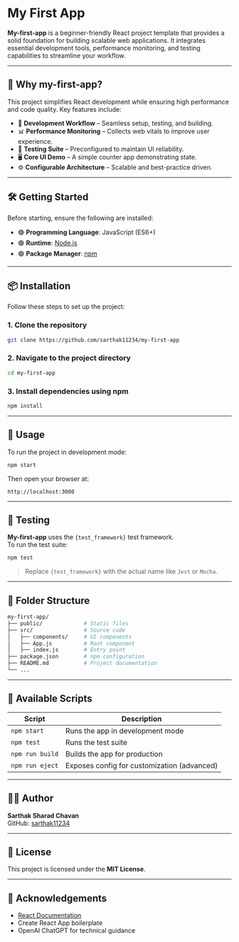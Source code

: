 # My First App

**My-first-app** is a beginner-friendly React project template that provides a solid foundation for building scalable web applications. It integrates essential development tools, performance monitoring, and testing capabilities to streamline your workflow.

---

## 🚀 Why my-first-app?

This project simplifies React development while ensuring high performance and code quality. Key features include:

- 🎯 **Development Workflow** – Seamless setup, testing, and building.
- 📊 **Performance Monitoring** – Collects web vitals to improve user experience.
- 🧪 **Testing Suite** – Preconfigured to maintain UI reliability.
- 🖥 **Core UI Demo** – A simple counter app demonstrating state.
- ⚙ **Configurable Architecture** – Scalable and best-practice driven.

---

## 🛠 Getting Started

Before starting, ensure the following are installed:

- 🟢 **Programming Language**: JavaScript (ES6+)
- 🟢 **Runtime**: [Node.js](https://nodejs.org/)
- 🟢 **Package Manager**: [npm](https://www.npmjs.com/)

---

## 📦 Installation

Follow these steps to set up the project:

### 1. Clone the repository

```bash
git clone https://github.com/sarthak11234/my-first-app
```

### 2. Navigate to the project directory

```bash
cd my-first-app
```

### 3. Install dependencies using npm

```bash
npm install
```

---

## 🚀 Usage

To run the project in development mode:

```bash
npm start
```

Then open your browser at:

```
http://localhost:3000
```

---

## 🧪 Testing

**My-first-app** uses the `{test_framework}` test framework.  
To run the test suite:

```bash
npm test
```

> Replace `{test_framework}` with the actual name like `Jest` or `Mocha`.

---

## 📁 Folder Structure

```bash
my-first-app/
├── public/             # Static files
├── src/                # Source code
│   ├── components/     # UI components
│   ├── App.js          # Root component
│   ├── index.js        # Entry point
├── package.json        # npm configuration
├── README.md           # Project documentation
└── ...
```

---

## 📜 Available Scripts

| Script            | Description                                 |
|-------------------|---------------------------------------------|
| `npm start`       | Runs the app in development mode            |
| `npm test`        | Runs the test suite                         |
| `npm run build`   | Builds the app for production               |
| `npm run eject`   | Exposes config for customization (advanced) |

---

## 👨‍💻 Author

**Sarthak Sharad Chavan**  
GitHub: [sarthak11234](https://github.com/sarthak11234)

---

## 📃 License

This project is licensed under the **MIT License**.

---

## 🙏 Acknowledgements

- [React Documentation](https://react.dev)
- Create React App boilerplate
- OpenAI ChatGPT for technical guidance
